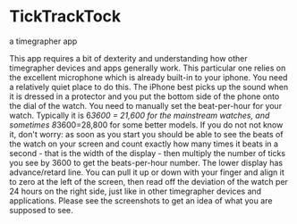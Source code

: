 # TickTrackTock
a timegrapher app

This app requires a bit of dexterity and understanding how other timegrapher devices and apps generally work. This particular one relies on the excellent microphone which is already built-in to your iphone. You need a relatively quiet place to do this. The iPhone best picks up the sound when it is dressed in a protector and you put the bottom side of the phone onto the dial of the watch. You need to manually set the beat-per-hour for your watch. Typically it is 6*3600 = 21,600 for the mainstream watches, and sometimes 8*3600=28,800 for some better models. If you do not not know it, don't worry: as soon as you start you should be able to see the beats of the watch on your screen and count exactly how many times it beats in a second - that is the width of the display - then multiply the number of ticks you see by 3600 to get the beats-per-hour number. The lower display has advance/retard line. You can pull it up or down with your finger and align it to zero at the left of the screen, then read off the deviation of the watch per 24 hours on the right side, just like in other timegrapher devices and applications. Please see the screenshots to get an idea of what you are supposed to see.
